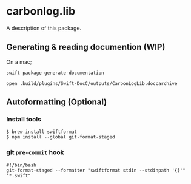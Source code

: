 # carbonlog.lib

A description of this package.

## Generating & reading documention (WIP)

On a mac;
```shell
swift package generate-documentation

open .build/plugins/Swift-DocC/outputs/CarbonLogLib.doccarchive
```

## Autoformatting (Optional)

### Install tools
```shell
$ brew install swiftformat
$ npm install --global git-format-staged
```
### git `pre-commit` hook

```shell
#!/bin/bash
git-format-staged --formatter "swiftformat stdin --stdinpath '{}'" "*.swift"
```